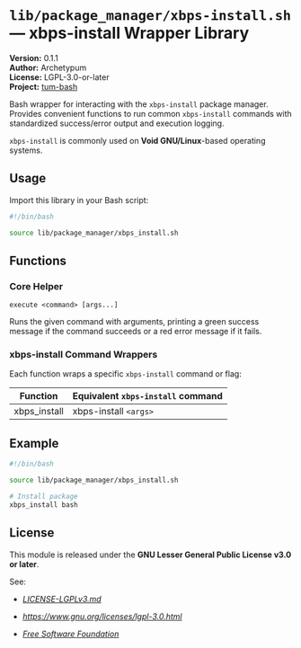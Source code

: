 # `lib/package_manager/xbps-install.sh` — xbps-install Wrapper Library

**Version:** 0.1.1  
**Author:** Archetypum  
**License:** LGPL-3.0-or-later  
**Project:** [tum-bash](https://github.com/Archetypum/tum-bash.git)

Bash wrapper for interacting with the `xbps-install` package manager. Provides convenient functions to run common `xbps-install` commands with standardized success/error output and execution logging.

`xbps-install` is commonly used on **Void GNU/Linux**-based operating systems.

## Usage

Import this library in your Bash script:

```bash
#!/bin/bash

source lib/package_manager/xbps_install.sh
```

## Functions

### Core Helper

`execute <command> [args...]`

Runs the given command with arguments, printing a green success message if the command succeeds or a red error message if it fails.

### xbps-install Command Wrappers

Each function wraps a specific `xbps-install` command or flag:

| **Function** | **Equivalent `xbps-install` command** |
|--------------|---------------------------------------|
| xbps_install | xbps-install `<args>`                 |

## Example

```bash
#!/bin/bash

source lib/package_manager/xbps_install.sh

# Install package
xbps_install bash
```

## License

This module is released under the **GNU Lesser General Public License v3.0 or later**.

See:

- [_LICENSE-LGPLv3.md_](https://github.com/Archetypum/tum-bash/blob/master/LICENSE-LGPLv3.md)

- _https://www.gnu.org/licenses/lgpl-3.0.html_

- [_Free Software Foundation_](https://www.fsf.org/)
